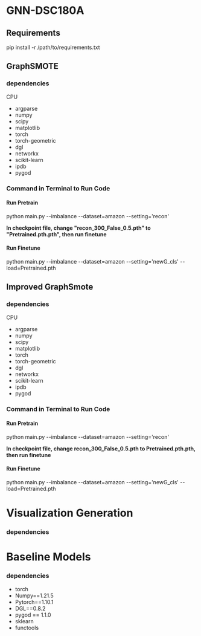 # GNN-DSC180A

## Requirements
pip install -r /path/to/requirements.txt

## GraphSMOTE
### dependencies
CPU
* argparse
* numpy
* scipy
* matplotlib
* torch
* torch-geometric
* dgl
* networkx
* scikit-learn
* ipdb
* pygod

### Command in Terminal to Run Code
#### Run Pretrain
python main.py --imbalance --dataset=amazon --setting='recon'

**In checkpoint file, change "recon_300_False_0.5.pth" to "Pretrained.pth.pth", then run finetune**
#### Run Finetune
python main.py --imbalance --dataset=amazon --setting='newG_cls' --load=Pretrained.pth

## Improved GraphSmote
### dependencies
CPU
* argparse
* numpy
* scipy
* matplotlib
* torch
* torch-geometric
* dgl
* networkx
* scikit-learn
* ipdb
* pygod

### Command in Terminal to Run Code
#### Run Pretrain
python main.py --imbalance --dataset=amazon --setting='recon'

**In checkpoint file, change recon_300_False_0.5.pth to Pretrained.pth.pth, then run finetune**
#### Run Finetune
python main.py --imbalance --dataset=amazon --setting='newG_cls' --load=Pretrained.pth

# Visualization Generation
### dependencies

# Baseline Models
### dependencies
* torch
* Numpy==1.21.5
* Pytorch==1.10.1
* DGL==0.8.2
* pygod == 1.1.0
* sklearn
* functools
